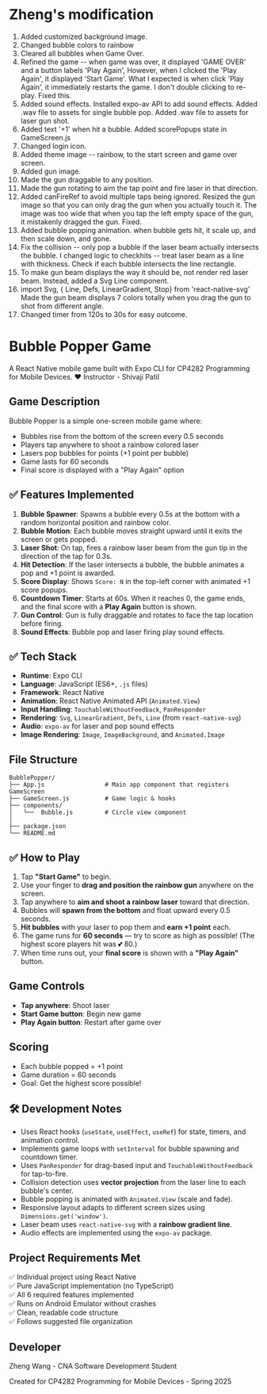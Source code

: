# Zheng's modification
1. Added customized background image.
2. Changed bubble colors to rainbow
3. Cleared all bubbles when Game Over.
4. Refined the game -- when game was over, it displayed 'GAME OVER' and a button labels 'Play Again',
   However, when I clicked the 'Play Again', it displayed 'Start Game'. 
   What I expected is  when click 'Play Again', it immediately restarts the game. I don't double clicking to re-play. 
   Fixed this.
5. Added sound effects. Installed expo-av API to add sound effects.
   Added .wav file to assets for single bubble pop. 
   Added .wav file to assets for laser gun shot.
6. Added text '+1' when hit a bubble. Added scorePopups state in GameScreen.js
7. Changed login icon.
8. Added theme image -- rainbow, to the start screen and game over screen.
9. Added gun image.
10. Made the gun draggable to any position.
11. Made the gun rotating to aim the tap point and fire laser in that direction.
12. Added canFireRef to avoid multiple taps being ignored.
    Resized the gun image so that you can only drag the gun when you actually touch it. 
    The image was too wide that when you tap the left empty space of the gun, it mistakenly dragged the gun. Fixed.
13. Added bubble popping animation. when bubble gets hit, it scale up, and then scale down, and gone.
14. Fix the collision -- only pop a bubble if the laser beam actually intersects the bubble.
    I changed logic to checkhits -- treat laser beam as a line with thickness. 
    Check if each bubble intersects the line rectangle.
15. To make gun beam displays the way it should be, not render red laser beam.
    Instead, added a Svg Line component.
16. import Svg, { Line, Defs, LinearGradient, Stop} from 'react-native-svg'
    Made the gun beam displays 7 colors totally when you drag the gun to shot from different angle.
17. Changed timer from 120s to 30s for easy outcome.








# Bubble Popper Game

A React Native mobile game built with Expo CLI for CP4282 Programming for Mobile Devices.
️❤️ Instructor - Shivaji Patil

## Game Description

Bubble Popper is a simple one-screen mobile game where:
- Bubbles rise from the bottom of the screen every 0.5 seconds
- Players tap anywhere to shoot a rainbow colored laser
- Lasers pop bubbles for points (+1 point per bubble)
- Game lasts for 60 seconds
- Final score is displayed with a "Play Again" option

## ✅ Features Implemented

1. **Bubble Spawner**: Spawns a bubble every 0.5s at the bottom with a random horizontal position and rainbow color.
2. **Bubble Motion**: Each bubble moves straight upward until it exits the screen or gets popped.
3. **Laser Shot**: On tap, fires a rainbow laser beam from the gun tip in the direction of the tap for 0.3s.
4. **Hit Detection**: If the laser intersects a bubble, the bubble animates a pop and +1 point is awarded.
5. **Score Display**: Shows `Score: N` in the top-left corner with animated +1 score popups.
6. **Countdown Timer**: Starts at 60s. When it reaches 0, the game ends, and the final score with a **Play Again** button is shown.
7. **Gun Control**: Gun is fully draggable and rotates to face the tap location before firing.
8. **Sound Effects**: Bubble pop and laser firing play sound effects.

## ✅ Tech Stack

- **Runtime**: Expo CLI
- **Language**: JavaScript (ES6+, `.js` files)
- **Framework**: React Native
- **Animation**: React Native Animated API (`Animated.View`)
- **Input Handling**: `TouchableWithoutFeedback`, `PanResponder`
- **Rendering**: `Svg`, `LinearGradient`, `Defs`, `Line` (from `react-native-svg`)
- **Audio**: `expo-av` for laser and pop sound effects
- **Image Rendering**: `Image`, `ImageBackground`, and `Animated.Image`

## File Structure

```
BubblePopper/
├── App.js                 # Main app component that registers GameScreen
├── GameScreen.js          # Game logic & hooks
├── components/
│   └──  Bubble.js         # Circle view component
│
├── package.json
└── README.md
```

##  ✅ How to Play

1. Tap **"Start Game"** to begin.
2. Use your finger to **drag and position the rainbow gun** anywhere on the screen.
3. Tap anywhere to **aim and shoot a rainbow laser** toward that direction.
4. Bubbles will **spawn from the bottom** and float upward every 0.5 seconds.
5. **Hit bubbles** with your laser to pop them and **earn +1 point** each.
6. The game runs for **60 seconds** — try to score as high as possible! (The highest score players hit was 💕 80.)
7. When time runs out, your **final score** is shown with a **"Play Again"** button.


## Game Controls

- **Tap anywhere**: Shoot laser
- **Start Game button**: Begin new game
- **Play Again button**: Restart after game over

## Scoring

- Each bubble popped = +1 point
- Game duration = 60 seconds
- Goal: Get the highest score possible!

## 🛠 Development Notes

- Uses React hooks (`useState`, `useEffect`, `useRef`) for state, timers, and animation control.
- Implements game loops with `setInterval` for bubble spawning and countdown timer.
- Uses `PanResponder` for drag-based input and `TouchableWithoutFeedback` for tap-to-fire.
- Collision detection uses **vector projection** from the laser line to each bubble's center.
- Bubble popping is animated with `Animated.View` (scale and fade).
- Responsive layout adapts to different screen sizes using `Dimensions.get('window')`.
- Laser beam uses `react-native-svg` with a **rainbow gradient line**.
- Audio effects are implemented using the `expo-av` package.


## Project Requirements Met

✅ Individual project using React Native  
✅ Pure JavaScript implementation (no TypeScript)  
✅ All 6 required features implemented  
✅ Runs on Android Emulator without crashes  
✅ Clean, readable code structure  
✅ Follows suggested file organization  

## Developer

Zheng Wang  - CNA Software Development Student

Created for CP4282 Programming for Mobile Devices - Spring 2025
